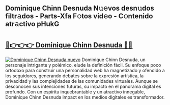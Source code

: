 ## Dominique Chinn Desnuda N𝚞𝚎vos desn𝚞dos filtr𝚊dos - Parts-Xfa F𝚘tos vid𝚎o - C𝚘ntenido atr𝚊ctivo pHukG

# <h2><a href="http://mb48tyy.tromn.icu/?c=Dominique+Chinn+Desnuda">🔗👉👉👉 Dominique Chinn Desnuda 🔗🔗</a></h2>

[![Dominique Chinn Desnuda nuevo](https://i.imgur.com/pEAQMta.gif)](http://mb48tyy.tromn.icu/?c=Dominique+Chinn+Desnuda)
Dominique Chinn Desnuda, un personaje intrigante y polémico, elude la definición fácil. Su enfoque poco ortodoxo para construir una personalidad web ha magnetizado y ofendido a los seguidores, generando debates sobre la expresión artística, la privacidad y las complejidades de las comunidades virtuales. Aunque se desconocen sus intenciones futuras, su impacto en el panorama digital es profundo. Con un espíritu inquebrantable y un atractivo innegable, Dominique Chinn Desnuda impact en los medios digitales es transformador.
